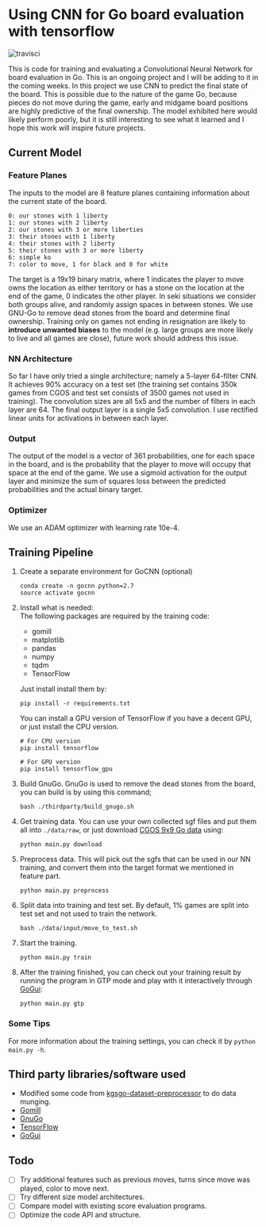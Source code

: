 # Using CNN for Go board evaluation with tensorflow

![travisci](https://travis-ci.com/godmoves/GoCNN.svg?branch=master)

This is code for training and evaluating a Convolutional Neural Network for
board evaluation in Go. This is an ongoing project and I will be adding to it
in the coming weeks. In this project we use CNN to predict the final state of the board. This is possible due to the nature of the game Go, because pieces do not move during the game, early and midgame board positions are highly predictive of the final ownership. The model exhibited here would likely perform poorly, but it is still interesting to see what it learned and I hope this work will inspire future projects.

## Current Model

### Feature Planes

The inputs to the model are 8 feature planes containing information about the
current state of the board. 
```
0: our stones with 1 liberty
1: our stones with 2 liberty
2: our stones with 3 or more liberties
3: their stones with 1 liberty
4: their stones with 2 liberty
5: their stones with 3 or more liberty
6: simple ko
7: color to move, 1 for black and 0 for white
```
The target is a 19x19 binary matrix, where 1 indicates the player to move owns the location as either territory or has a stone on the location at the end of the game, 0 indicates the other player. In seki situations we consider both groups alive, and randomly assign spaces in between stones. We use GNU-Go to remove dead stones from the board and determine final ownership. Training only on games not ending in resignation are likely to **introduce unwanted biases** to the model (e.g. large groups are more likely to live and all games are close), future work should address this issue.

### NN Architecture

So far I have only tried a single architecture; namely a 5-layer 64-filter CNN. It achieves 90% accuracy on a test set (the training set contains 350k games from CGOS and test set consists of 3500 games not used in training). The convolution sizes are all 5x5 and the number of filters in each layer are 64. The final output layer is a single 5x5 convolution. I use rectified linear units for activations in between each layer.

### Output

The output of the model is a vector of 361 probabilities, one for each space in
the board, and is the probability that the player to move will occupy that space at the end of the game. We use a sigmoid activation for the output layer and minimize the sum of squares loss between the predicted probabilities and the actual binary target. 

### Optimizer

We use an ADAM optimizer with learning rate 10e-4.

## Training Pipeline

1. Create a separate environment for GoCNN (optional)
    ```
    conda create -n gocnn python=2.7
    source activate gocnn
    ```

2. Install what is needed:  
    The following packages are required by the training code:

    - gomill
    - matplotlib
    - pandas
    - numpy
    - tqdm
    - TensorFlow

    Just install install them by: 
    ```
    pip install -r requirements.txt
    ```
    You can install a GPU version of TensorFlow if you have a decent GPU, or just install the CPU version.
    ```
    # For CPU version
    pip install tensorflow

    # For GPU version
    pip install tensorflow_gpu
    ```

3. Build GnuGo. GnuGo is used to remove the dead stones from the board, you can build is by using this command;
    ```
    bash ./thirdparty/build_gnugo.sh
    ```

4. Get training data. You can use your own collected sgf files and put them all into `./data/raw`, or just download [CGOS 9x9 Go data](http://www.yss-aya.com/cgos/9x9/archive.html) using:
    ```
    python main.py download
    ```

5. Preprocess data. This will pick out the sgfs that can be used in our NN training, and convert them into the target format we mentioned in feature part.
    ```
    python main.py preprocess
    ```

6. Split data into training and test set. By default, 1% games are split into test set and not used to train the network.
    ```
    bash ./data/input/move_to_test.sh
    ```

7. Start the training.
    ```
    python main.py train
    ```

8. After the training finished, you can check out your training result by running the program in GTP mode and play with it interactively through [GoGui](https://sourceforge.net/projects/gogui/):
    ```
    python main.py gtp
    ```

### Some Tips

For more information about the training settings, you can check it by `python main.py -h`.

## Third party libraries/software used

* Modified some code from
[kgsgo-dataset-preprocessor](https://github.com/hughperkins/kgsgo-dataset-preprocessor)
to do data munging.
* [Gomill](https://github.com/mattheww/gomill)
* [GnuGo](https://www.gnu.org/software/gnugo/)
* [TensorFlow](https://www.tensorflow.org/)
* [GoGui](http://gogui.sourceforge.net/)


## Todo

- [ ] Try additional features such as previous moves, turns since move was
played, color to move next.
- [ ] Try different size model architectures.
- [ ] Compare model with existing score evaluation programs.
- [ ] Optimize the code API and structure.
